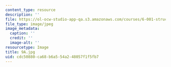 ```yaml
---
content_type: resource
description: ''
file: https://ol-ocw-studio-app-qa.s3.amazonaws.com/courses/6-001-structure-and-interpretation-of-computer-programs-spring-2005/cdc50880ca68b6a554a248057f1f5fb7_9A.jpg
file_type: image/jpeg
image_metadata:
  caption: ''
  credit: ''
  image-alt: ''
resourcetype: Image
title: 9A.jpg
uid: cdc50880-ca68-b6a5-54a2-48057f1f5fb7
---
```

